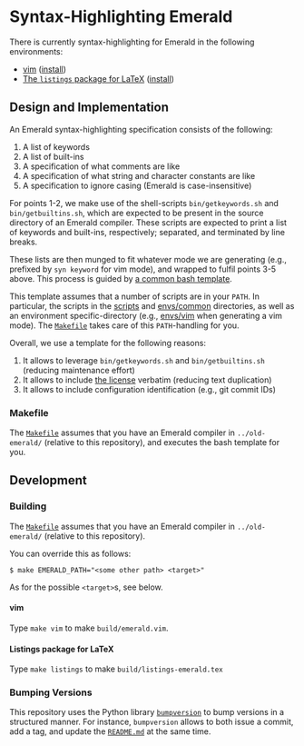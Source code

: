 # Syntax-Highlighting Emerald

There is currently syntax-highlighting for Emerald in the following
environments:

  * [vim](envs/vim/) ([install](envs/vim#installing))
  * [The `listings` package for LaTeX](envs/listings)
    ([install](envs/listings#installing))

## Design and Implementation

An Emerald syntax-highlighting specification consists of the following:

  1. A list of keywords
  2. A list of built-ins
  3. A specification of what comments are like
  4. A specification of what string and character constants are like
  5. A specification to ignore casing (Emerald is case-insensitive)

For points 1-2, we make use of the shell-scripts `bin/getkeywords.sh`
and `bin/getbuiltins.sh`, which are expected to be present in the
source directory of an Emerald compiler. These scripts are expected to
print a list of keywords and built-ins, respectively; separated, and
terminated by line breaks.

These lists are then munged to fit whatever mode we are generating
(e.g., prefixed by `syn keyword` for vim mode), and wrapped to fulfil
points 3-5 above. This process is guided by [a common bash
template](template.sh).

This template assumes that a number of scripts are in your `PATH`. In
particular, the scripts in the [scripts](scripts) and
[envs/common](envs/common) directories, as well as an environment
specific-directory (e.g., [envs/vim](envs/vim) when generating a vim
mode). The [`Makefile`](Makefile) takes care of this `PATH`-handling
for you.

Overall, we use a template for the following reasons:

  1. It allows to leverage `bin/getkeywords.sh` and
     `bin/getbuiltins.sh` (reducing maintenance effort)
  2. It allows to include [the license](LICENSE) verbatim (reducing
     text duplication)
  3. It allows to include configuration identification (e.g., git
     commit IDs)

### Makefile

The [`Makefile`](Makefile) assumes that you have an Emerald compiler
in `../old-emerald/` (relative to this repository), and executes the
bash template for you.

## Development

### Building

The [`Makefile`](Makefile) assumes that you have an Emerald compiler
in `../old-emerald/` (relative to this repository).

You can override this as follows:

```
$ make EMERALD_PATH="<some other path> <target>"
```

As for the possible `<target>`s, see below.

#### vim

Type `make vim` to make `build/emerald.vim`.

#### Listings package for LaTeX

Type `make listings` to make `build/listings-emerald.tex`

### Bumping Versions

This repository uses the Python library
[`bumpversion`](https://github.com/peritus/bumpversion) to bump
versions in a structured manner. For instance, `bumpversion` allows to
both issue a commit, add a tag, and update the
[`README.md`](README.md) at the same time.
